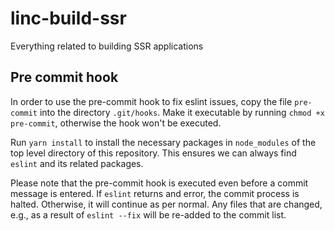 # linc-build-ssr

Everything related to building SSR applications

## Pre commit hook

In order to use the pre-commit hook to fix eslint issues, copy the file `pre-commit` into the directory `.git/hooks`. Make it executable by running `chmod +x pre-commit`, otherwise the hook won't be executed.

Run `yarn install` to install the necessary packages in `node_modules` of the top level directory of this repository. This ensures we can always find `eslint` and its related packages.

Please note that the pre-commit hook is executed even before a commit message is entered. If `eslint` returns and error, the commit process is halted. Otherwise, it will continue as per normal. Any files that are changed, e.g., as a result of `eslint --fix` will be re-added to the commit list.

